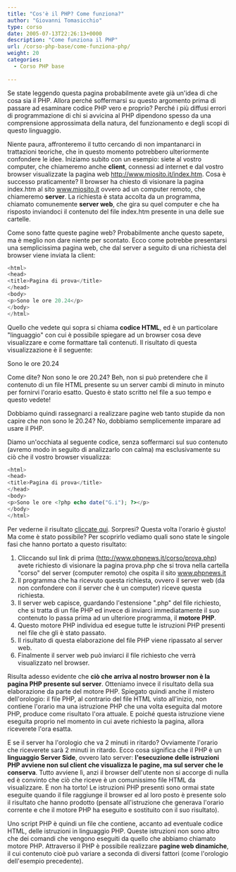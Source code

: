 ```yaml
---
title: "Cos'è il PHP? Come funziona?"
author: "Giovanni Tomasicchio"
type: corso
date: 2005-07-13T22:26:13+0000
description: "Come funziona il PHP"
url: /corso-php-base/come-funziona-php/
weight: 20
categories:
  - Corso PHP base
  
---
```

Se state leggendo questa pagina probabilmente avete già un'idea di che cosa sia il PHP. Allora perché soffermarsi su questo argomento prima di passare ad esaminare codice PHP vero e proprio? Perché i più diffusi errori di programmazione di chi si avvicina al PHP dipendono spesso da una comprensione approssimata della natura, del funzionamento e degli scopi di questo linguaggio.

Niente paura, affronteremo il tutto cercando di non impantanarci in trattazioni teoriche, che in questo momento potrebbero ulteriormente confondere le idee. Iniziamo subito con un esempio: siete al vostro computer, che chiameremo anche **client**, connessi ad internet e dal vostro browser visualizzate la pagina web http://www.miosito.it/index.htm. Cosa è successo praticamente? Il browser ha chiesto di visionare la pagina index.htm al sito www.miosito.it ovvero ad un computer remoto, che chiameremo **server**. La richiesta è stata accolta da un programma, chiamato comunemente **server web**, che gira su quel computer e che ha risposto inviandoci il contenuto del file index.htm presente in una delle sue cartelle.

Come sono fatte queste pagine web? Probabilmente anche questo sapete, ma è meglio non dare niente per scontato. Ecco come potrebbe presentarsi una semplicissima pagina web, che dal server a seguito di una richiesta del browser viene inviata la client:

 ```php
<html>
<head>
<title>Pagina di prova</title>
</head>
<body>
<p>Sono le ore 20.24</p>
</body>
</html>
```

Quello che vedete qui sopra si chiama **codice HTML**, ed è un particolare "linguaggio" con cui è possibile spiegare ad un browser cosa deve visualizzare e come formattare tali contenuti. Il risultato di questa visualizzazione è il seguente:

Sono le ore 20.24

Come dite? Non sono le ore 20.24? Beh, non si può pretendere che il contenuto di un file HTML presente su un server cambi di minuto in minuto per fornirvi l'orario esatto. Questo è stato scritto nel file a suo tempo e questo vedete!

Dobbiamo quindi rassegnarci a realizzare pagine web tanto stupide da non capire che non sono le 20.24? No, dobbiamo semplicemente imparare ad usare il PHP.

Diamo un'occhiata al seguente codice, senza soffermarci sul suo contenuto (avremo modo in seguito di analizzarlo con calma) ma esclusivamente su ciò che il vostro browser visualizza:

 ```php
<html>
<head>
<title>Pagina di prova</title>
</head>
<body>
<p>Sono le ore <?php echo date("G.i"); ?></p>
</body>
</html>
```

Per vederne il risultato [cliccate qui](http://www.phpnews.it/corso/prova.php). Sorpresi? Questa volta l'orario è giusto! Ma come è stato possibile? Per scoprirlo vediamo quali sono state le singole fasi che hanno portato a questo risultato:

1. Cliccando sul link di prima (<http://www.phpnews.it/corso/prova.php>) avete richiesto di visionare la pagina prova.php che si trova nella cartella "corso" del server (computer remoto) che ospita il sito www.phpnews.it
2. Il programma che ha ricevuto questa richiesta, ovvero il server web (da non confondere con il server che è un computer) riceve questa richiesta.
3. Il server web capisce, guardando l'estensione ".php" del file richiesto, che si tratta di un file PHP ed invece di inviarci immediatamente il suo contenuto lo passa prima ad un ulteriore programma, il **motore PHP**.
4. Questo motore PHP individua ed esegue tutte le istruzioni PHP presenti nel file che gli è stato passato.
5. Il risultato di questa elaborazione del file PHP viene ripassato al server web.
6. Finalmente il server web può inviarci il file richiesto che verrà visualizzato nel browser.
 
Risulta adesso evidente che **ciò che arriva al nostro browser non è la pagina PHP presente sul server**. Otteniamo invece il risultato della sua elaborazione da parte del motore PHP. Spiegato quindi anche il mistero dell'orologio: il file PHP, al contrario del file HTML visto all'inizio, non contiene l'orario ma una istruzione PHP che una volta eseguita dal motore PHP, produce come risultato l'ora attuale. E poiché questa istruzione viene eseguita proprio nel momento in cui avete richiesto la pagina, allora riceverete l'ora esatta.

E se il server ha l'orologio che va 2 minuti in ritardo? Ovviamente l'orario che riceverete sarà 2 minuti in ritardo. Ecco cosa significa che il PHP è un **linguaggio Server Side**, ovvero lato server: **l'esecuzione delle istruzioni PHP avviene non sul client che visualizza le pagine, ma sul server che le conserva**. Tutto avviene lì, anzi il browser dell'utente non si accorge di nulla ed è convinto che ciò che riceve è un comunissimo file HTML da visualizzare. E non ha torto! Le istruzioni PHP presenti sono ormai state eseguite quando il file raggiunge il browser ed al loro posto è presente solo il risultato che hanno prodotto (pensate all'istruzione che generava l'orario corrente e che il motore PHP ha eseguito e sostituito con il suo risultato).

Uno script PHP è quindi un file che contiene, accanto ad eventuale codice HTML, delle istruzioni in linguaggio PHP. Queste istruzioni non sono altro che dei comandi che vengono eseguiti da quello che abbiamo chiamato motore PHP. Attraverso il PHP è possibile realizzare **pagine web dinamiche**, il cui contenuto cioè può variare a seconda di diversi fattori (come l'orologio dell'esempio precedente).